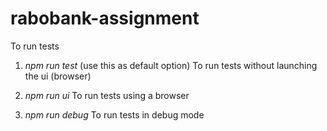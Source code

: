 # rabobank-assignment
 
To run tests

1. *npm run test* (use this as default option)
   To run tests without launching the ui (browser)
  
2. *npm run ui*
   To run tests using a browser
  
3. *npm run debug*
   To run tests in debug mode
